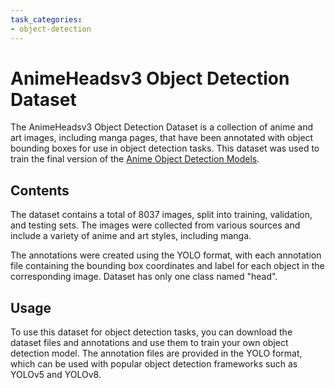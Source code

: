 ```yaml
---
task_categories:
- object-detection
---
```

# AnimeHeadsv3 Object Detection Dataset

The AnimeHeadsv3 Object Detection Dataset is a collection of anime and art images, including manga pages, that have been annotated with object bounding boxes for use in object detection tasks. This dataset was used to train the final version of the [Anime Object Detection Models](https://huggingface.co/nyuuzyou/AnimeHeads).

## Contents

The dataset contains a total of 8037 images, split into training, validation, and testing sets. The images were collected from various sources and include a variety of anime and art styles, including manga.

The annotations were created using the YOLO format, with each annotation file containing the bounding box coordinates and label for each object in the corresponding image. Dataset has only one class named "head".

## Usage

To use this dataset for object detection tasks, you can download the dataset files and annotations and use them to train your own object detection model. The annotation files are provided in the YOLO format, which can be used with popular object detection frameworks such as YOLOv5 and YOLOv8. 
